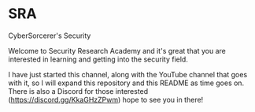 # SRA
CyberSorcerer's Security

Welcome to Security Research Academy and it's great that you are interested in learning and getting into the security field.

I have just started this channel, along with the YouTube channel that goes with it, so I will expand this repository and this README as time goes on. There is also a Discord for those interested (https://discord.gg/KkaGHzZPwm) hope to see you in there!
